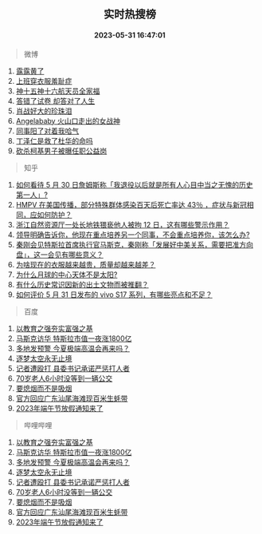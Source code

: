 <div align="center"><h2>实时热搜榜</h2><h4>2023-05-31 16:47:01</h4></div>

> 微博  

1. [露露黄了](https://s.weibo.com/weibo?q=%E9%9C%B2%E9%9C%B2%E9%BB%84%E4%BA%86&t=31&band_rank=1&Refer=top)<br />
2. [上班穿衣服羞耻症](https://s.weibo.com/weibo?q=%E4%B8%8A%E7%8F%AD%E7%A9%BF%E8%A1%A3%E6%9C%8D%E7%BE%9E%E8%80%BB%E7%97%87&t=31&band_rank=2&Refer=top)<br />
3. [神十五神十六航天员全家福](https://s.weibo.com/weibo?q=%23%E7%A5%9E%E5%8D%81%E4%BA%94%E7%A5%9E%E5%8D%81%E5%85%AD%E8%88%AA%E5%A4%A9%E5%91%98%E5%85%A8%E5%AE%B6%E7%A6%8F%23&t=31&band_rank=3&Refer=top)<br />
4. [答错了试卷 却答对了人生](https://s.weibo.com/weibo?q=%E7%AD%94%E9%94%99%E4%BA%86%E8%AF%95%E5%8D%B7%20%E5%8D%B4%E7%AD%94%E5%AF%B9%E4%BA%86%E4%BA%BA%E7%94%9F&t=31&band_rank=4&Refer=top)<br />
5. [肖战好大的珍珠泪](https://s.weibo.com/weibo?q=%23%E8%82%96%E6%88%98%E5%A5%BD%E5%A4%A7%E7%9A%84%E7%8F%8D%E7%8F%A0%E6%B3%AA%23&t=31&band_rank=5&Refer=top)<br />
6. [Angelababy 火山口走出的女战神](https://s.weibo.com/weibo?q=Angelababy%20%E7%81%AB%E5%B1%B1%E5%8F%A3%E8%B5%B0%E5%87%BA%E7%9A%84%E5%A5%B3%E6%88%98%E7%A5%9E&t=31&band_rank=6&Refer=top)<br />
7. [同事阳了对着我哈气](https://s.weibo.com/weibo?q=%23%E5%90%8C%E4%BA%8B%E9%98%B3%E4%BA%86%E5%AF%B9%E7%9D%80%E6%88%91%E5%93%88%E6%B0%94%23&t=31&band_rank=7&Refer=top)<br />
8. [丁泽仁是救了杜华的命吗](https://s.weibo.com/weibo?q=%23%E4%B8%81%E6%B3%BD%E4%BB%81%E6%98%AF%E6%95%91%E4%BA%86%E6%9D%9C%E5%8D%8E%E7%9A%84%E5%91%BD%E5%90%97%23&t=31&band_rank=8&Refer=top)<br />
9. [砍杀柯基男子被曝任职公益岗](https://s.weibo.com/weibo?q=%23%E7%A0%8D%E6%9D%80%E6%9F%AF%E5%9F%BA%E7%94%B7%E5%AD%90%E8%A2%AB%E6%9B%9D%E4%BB%BB%E8%81%8C%E5%85%AC%E7%9B%8A%E5%B2%97%23&t=31&band_rank=9&Refer=top)<br />

> 知乎  

1. [如何看待 5 月 30 日詹姆斯称「我退役以后就是所有人心目中当之无愧的历史第一人」?](https://www.zhihu.com/question/603812096)<br />
2. [HMPV 在美国传播，部分特殊群体感染百天后死亡率达 43％ ，症状与新冠相同，应如何防护？](https://www.zhihu.com/question/603980078)<br />
3. [浙江自然资源厅一处长地铁猥亵他人被拘 12 日，这有哪些警示作用？](https://www.zhihu.com/question/603920174)<br />
4. [领导明确告诉你，他现在重点培养另一个同事，不会重点培养你，该怎么办?](https://www.zhihu.com/question/603488937)<br />
5. [秦刚会见特斯拉首席执行官马斯克，秦刚称「发展好中美关系，需要把准方向盘」，这一会见有哪些意义？](https://www.zhihu.com/question/603879051)<br />
6. [为啥现在的衣服越来越贵，质量却越来越差？](https://www.zhihu.com/question/60977852)<br />
7. [为什么月球的中心天体不是太阳?](https://www.zhihu.com/question/603421493)<br />
8. [有什么历史常识因新的出土文物而被推翻？](https://www.zhihu.com/question/28526451)<br />
9. [如何评价 5 月 31 日发布的 vivo S17 系列，有哪些亮点和不足？](https://www.zhihu.com/question/604002176)<br />

> 百度  

1. [以教育之强夯实富强之基](https://www.baidu.com/s?wd=%E4%BB%A5%E6%95%99%E8%82%B2%E4%B9%8B%E5%BC%BA%E5%A4%AF%E5%AE%9E%E5%AF%8C%E5%BC%BA%E4%B9%8B%E5%9F%BA&sa=fyb_news&rsv_dl=fyb_news)<br />
2. [马斯克访华 特斯拉市值一夜涨1800亿](https://www.baidu.com/s?wd=%E9%A9%AC%E6%96%AF%E5%85%8B%E8%AE%BF%E5%8D%8E+%E7%89%B9%E6%96%AF%E6%8B%89%E5%B8%82%E5%80%BC%E4%B8%80%E5%A4%9C%E6%B6%A81800%E4%BA%BF&sa=fyb_news&rsv_dl=fyb_news)<br />
3. [多地发预警 今夏极端高温会再来吗？](https://www.baidu.com/s?wd=%E5%A4%9A%E5%9C%B0%E5%8F%91%E9%A2%84%E8%AD%A6+%E4%BB%8A%E5%A4%8F%E6%9E%81%E7%AB%AF%E9%AB%98%E6%B8%A9%E4%BC%9A%E5%86%8D%E6%9D%A5%E5%90%97%EF%BC%9F&sa=fyb_news&rsv_dl=fyb_news)<br />
4. [逐梦太空永无止境](https://www.baidu.com/s?wd=%E9%80%90%E6%A2%A6%E5%A4%AA%E7%A9%BA%E6%B0%B8%E6%97%A0%E6%AD%A2%E5%A2%83&sa=fyb_news&rsv_dl=fyb_news)<br />
5. [记者遭殴打 县委书记承诺严惩打人者](https://www.baidu.com/s?wd=%E8%AE%B0%E8%80%85%E9%81%AD%E6%AE%B4%E6%89%93+%E5%8E%BF%E5%A7%94%E4%B9%A6%E8%AE%B0%E6%89%BF%E8%AF%BA%E4%B8%A5%E6%83%A9%E6%89%93%E4%BA%BA%E8%80%85&sa=fyb_news&rsv_dl=fyb_news)<br />
6. [70岁老人6小时没等到一辆公交](https://www.baidu.com/s?wd=70%E5%B2%81%E8%80%81%E4%BA%BA6%E5%B0%8F%E6%97%B6%E6%B2%A1%E7%AD%89%E5%88%B0%E4%B8%80%E8%BE%86%E5%85%AC%E4%BA%A4&sa=fyb_news&rsv_dl=fyb_news)<br />
7. [要熄烟而不是吸烟](https://www.baidu.com/s?wd=%E8%A6%81%E7%86%84%E7%83%9F%E8%80%8C%E4%B8%8D%E6%98%AF%E5%90%B8%E7%83%9F&sa=fyb_news&rsv_dl=fyb_news)<br />
8. [官方回应广东汕尾海滩现百米生蚝带](https://www.baidu.com/s?wd=%E5%AE%98%E6%96%B9%E5%9B%9E%E5%BA%94%E5%B9%BF%E4%B8%9C%E6%B1%95%E5%B0%BE%E6%B5%B7%E6%BB%A9%E7%8E%B0%E7%99%BE%E7%B1%B3%E7%94%9F%E8%9A%9D%E5%B8%A6&sa=fyb_news&rsv_dl=fyb_news)<br />
9. [2023年端午节放假通知来了](https://www.baidu.com/s?wd=2023%E5%B9%B4%E7%AB%AF%E5%8D%88%E8%8A%82%E6%94%BE%E5%81%87%E9%80%9A%E7%9F%A5%E6%9D%A5%E4%BA%86&sa=fyb_news&rsv_dl=fyb_news)<br />

> 哔哩哔哩  

1. [以教育之强夯实富强之基](https://www.baidu.com/s?wd=%E4%BB%A5%E6%95%99%E8%82%B2%E4%B9%8B%E5%BC%BA%E5%A4%AF%E5%AE%9E%E5%AF%8C%E5%BC%BA%E4%B9%8B%E5%9F%BA&sa=fyb_news&rsv_dl=fyb_news)<br />
2. [马斯克访华 特斯拉市值一夜涨1800亿](https://www.baidu.com/s?wd=%E9%A9%AC%E6%96%AF%E5%85%8B%E8%AE%BF%E5%8D%8E+%E7%89%B9%E6%96%AF%E6%8B%89%E5%B8%82%E5%80%BC%E4%B8%80%E5%A4%9C%E6%B6%A81800%E4%BA%BF&sa=fyb_news&rsv_dl=fyb_news)<br />
3. [多地发预警 今夏极端高温会再来吗？](https://www.baidu.com/s?wd=%E5%A4%9A%E5%9C%B0%E5%8F%91%E9%A2%84%E8%AD%A6+%E4%BB%8A%E5%A4%8F%E6%9E%81%E7%AB%AF%E9%AB%98%E6%B8%A9%E4%BC%9A%E5%86%8D%E6%9D%A5%E5%90%97%EF%BC%9F&sa=fyb_news&rsv_dl=fyb_news)<br />
4. [逐梦太空永无止境](https://www.baidu.com/s?wd=%E9%80%90%E6%A2%A6%E5%A4%AA%E7%A9%BA%E6%B0%B8%E6%97%A0%E6%AD%A2%E5%A2%83&sa=fyb_news&rsv_dl=fyb_news)<br />
5. [记者遭殴打 县委书记承诺严惩打人者](https://www.baidu.com/s?wd=%E8%AE%B0%E8%80%85%E9%81%AD%E6%AE%B4%E6%89%93+%E5%8E%BF%E5%A7%94%E4%B9%A6%E8%AE%B0%E6%89%BF%E8%AF%BA%E4%B8%A5%E6%83%A9%E6%89%93%E4%BA%BA%E8%80%85&sa=fyb_news&rsv_dl=fyb_news)<br />
6. [70岁老人6小时没等到一辆公交](https://www.baidu.com/s?wd=70%E5%B2%81%E8%80%81%E4%BA%BA6%E5%B0%8F%E6%97%B6%E6%B2%A1%E7%AD%89%E5%88%B0%E4%B8%80%E8%BE%86%E5%85%AC%E4%BA%A4&sa=fyb_news&rsv_dl=fyb_news)<br />
7. [要熄烟而不是吸烟](https://www.baidu.com/s?wd=%E8%A6%81%E7%86%84%E7%83%9F%E8%80%8C%E4%B8%8D%E6%98%AF%E5%90%B8%E7%83%9F&sa=fyb_news&rsv_dl=fyb_news)<br />
8. [官方回应广东汕尾海滩现百米生蚝带](https://www.baidu.com/s?wd=%E5%AE%98%E6%96%B9%E5%9B%9E%E5%BA%94%E5%B9%BF%E4%B8%9C%E6%B1%95%E5%B0%BE%E6%B5%B7%E6%BB%A9%E7%8E%B0%E7%99%BE%E7%B1%B3%E7%94%9F%E8%9A%9D%E5%B8%A6&sa=fyb_news&rsv_dl=fyb_news)<br />
9. [2023年端午节放假通知来了](https://www.baidu.com/s?wd=2023%E5%B9%B4%E7%AB%AF%E5%8D%88%E8%8A%82%E6%94%BE%E5%81%87%E9%80%9A%E7%9F%A5%E6%9D%A5%E4%BA%86&sa=fyb_news&rsv_dl=fyb_news)<br />
